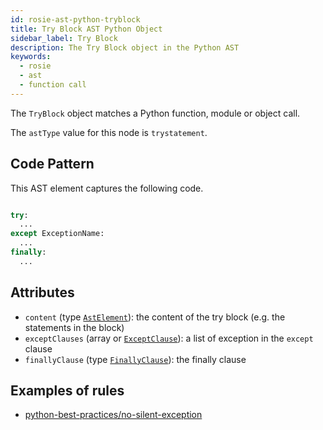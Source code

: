 ```yaml
---
id: rosie-ast-python-tryblock
title: Try Block AST Python Object
sidebar_label: Try Block
description: The Try Block object in the Python AST
keywords:
  - rosie
  - ast
  - function call
---
```


The `TryBlock` object matches a Python function, module or object call.

The `astType` value for this node is `trystatement`.

## Code Pattern

This AST element captures the following code.

```python

try:
  ...
except ExceptionName:
  ...
finally:
  ...
```

## Attributes

- `content` (type [`AstElement`](/docs/rosie/ast/common/rosie-ast-common-astelement)): the content of the try block (e.g. the statements in the block)
- `exceptClauses` (array or [`ExceptClause`](/docs/rosie/ast/python/rosie-ast-python-except/)): a list of exception in the `except` clause
- `finallyClause` (type [`FinallyClause`](/docs/rosie/ast/python/rosie-ast-python-finally/)): the finally clause

## Examples of rules

- [python-best-practices/no-silent-exception](https://app.codiga.io/hub/ruleset/python-best-practices/no-silent-exception)
